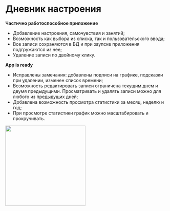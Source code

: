 # Дневник настроения
**Частично работоспособное приложение**
* Добавление настроения, самочувствия и занятий;
* Возможность как выбора из списка, так и пользовательского ввода;
* Все записи сохраняются в БД и при заупске приложения подгружаются из нее;
* Удаление записи по двойному клику.

**App is ready**
* Исправлены замечания: добавлены подписи на графике, подсказки при удалении, изменен список времени;
* Возможность редактировать записи ограничена текущим днем и двумя предыдущими. Просматривать и удалять записи можно для любого из предыдущих дней;
* Добавлена возможность просмотра статистики за месяц, неделю и год;
* При просмотре статистики график можно масштабировать и прокручивать.

<img src="https://github.com/moevm/adfmp1h21-mood/blob/main/doc/appisready.gif?raw=true" width="250">
